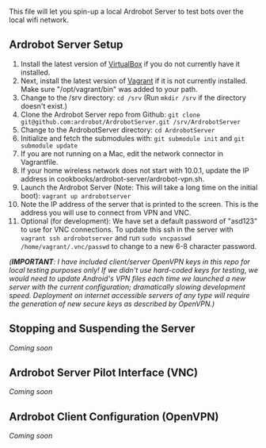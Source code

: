 This file will let you spin-up a local Ardrobot Server to test bots over the local wifi network.

## Ardrobot Server Setup

1. Install the latest version of [VirtualBox](https://www.virtualbox.org/wiki/Downloads) if you do not currently have it installed.
2. Next, install the latest version of [Vagrant](http://downloads.vagrantup.com/) if it is not currently installed.  Make sure "/opt/vagrant/bin" was added to your path.
3. Change to the /srv directory: `cd /srv` (Run `mkdir /srv` if the directory doesn't exist.)
4. Clone the Ardrobot Server repo from Github: `git clone git@github.com:ardrobot/ArdrobotServer.git /srv/ArdrobotServer`
5. Change to the ArdrobotServer directory: `cd ArdrobotServer`
6. Initialize and fetch the submodules with: `git submodule init` and `git submodule update`
7. If you are not running on a Mac, edit the network connector in Vagrantfile.
8. If your home wireless network does not start with 10.0.1, update the IP address in cookbooks/ardrobot-server/ardrobot-vpn.sh.
9. Launch the Ardrobot Server (Note: This will take a long time on the initial boot): `vagrant up ardrobotserver`
10. Note the IP address of the server that is printed to the screen.  This is the address you will use to connect from VPN and VNC.
11. Optional (for development): We have set a default password of "asd123" to use for VNC connections.  To update this ssh in the server with `vagrant ssh ardrobotserver` and run `sudo vncpasswd /home/vagrant/.vnc/passwd` to change to a new 6-8 character password.

*(**IMPORTANT**: I have included client/server OpenVPN keys in this repo for local testing purposes only!  If we didn't use hard-coded keys for testing, we would need to update Android's VPN files each time we launched a new server with the current configuration; dramatically slowing development speed.  Deployment on internet accessible servers of any type will require the generation of new secure keys as described by OpenVPN.)*


## Stopping and Suspending the Server

*Coming soon*


## Ardrobot Server Pilot Interface (VNC)

*Coming soon*


## Ardrobot Client Configuration (OpenVPN)

*Coming soon*

